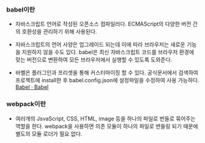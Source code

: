 ### babel이란
- 자바스크립트 언어로 작성된 오픈소스 컴파일러다. ECMAScript의 다양한 버전 간의 호환성을 관리하기 위해 사용된다. 

- 자바스크립트의 언어 사양은 업그레이드 되는데 이에 따라 브라우저는 새로운 기능을 지원하지 않을 수도 있다. babel은 최신 자바스크립트 코드를 브라우저 환경에 맞는 버전으로 변환하여 모든 브라우저에서 실행할 수 있도록 도와준다.

- 바벨은 플러그인과 프리셋을 통해 커스터마이징 할 수 있다. 공식문서에서 검색하여 프로젝트에 install한 후 babel.config.json에 설정파일을 수정하여 사용 가능하다. 
[Babel · Babel](https://babeljs.io/)

### webpack이란
- 여러개의 JsvaScript, CSS, HTML, image 등을 하나의 파일로 번들로 묶어주는 역할을 한다. webpack을 사용하면 의존 모듈이 하나의 파일로 번들링 되기 때문에 별도의 모듈 로더가 필요 없다.
